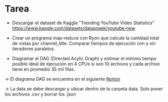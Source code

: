 # Tarea

* Descargar el dataset de Kaggle "Trending YouTube Video Statistics"
https://www.kaggle.com/datasets/datasnaek/youtube-new

* Crear un programa map-reduce con Ryon que calcule la cantidad total de
vistas por channel_title. Comparar tiempos de ejecución con y sin iteradores
paralelos.

*  Diagramar el DAG (Directed Acylic Graph) y estimar el mínimo tiempo posible ideal de ejecución en 4
CPUs si son 10 archivos y cada archivo tiene en promedio 35 mil filas.

-> El diagrama DAG se encuentra en el siguiente [Notion](https://mis-notas.notion.site/Tarea-f244c035f6e54dd4824d1acd279117d1?pvs=4)

-> La data se debe descargar y ubicar dentro de la carpeta data. Solo poner los archivos .csv y borrar los .json